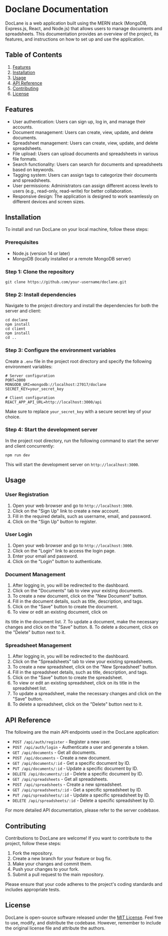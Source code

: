 
# Doclane Documentation

DocLane is a web application built using the MERN stack (MongoDB, Express.js, React, and Node.js) that allows users to manage documents and spreadsheets. This documentation provides an overview of the project, its features, and instructions on how to set up and use the application.

## Table of Contents
1. [Features](#features)
2. [Installation](#installation)
3. [Usage](#usage)
4. [API Reference](#api-reference)
5. [Contributing](#contributing)
6. [License](#license)

## Features<a name="features"></a>
- User authentication: Users can sign up, log in, and manage their accounts.
- Document management: Users can create, view, update, and delete documents.
- Spreadsheet management: Users can create, view, update, and delete spreadsheets.
- File upload: Users can upload documents and spreadsheets in various file formats.
- Search functionality: Users can search for documents and spreadsheets based on keywords.
- Tagging system: Users can assign tags to categorize their documents and spreadsheets.
- User permissions: Administrators can assign different access levels to users (e.g., read-only, read-write) for better collaboration.
- Responsive design: The application is designed to work seamlessly on different devices and screen sizes.

## Installation<a name="installation"></a>

To install and run DocLane on your local machine, follow these steps:

### Prerequisites

- Node.js (version 14 or later)
- MongoDB (locally installed or a remote MongoDB server)

### Step 1: Clone the repository

```
git clone https://github.com/your-username/doclane.git
```

### Step 2: Install dependencies

Navigate to the project directory and install the dependencies for both the server and client:

```
cd doclane
npm install
cd client
npm install
cd ..
```

### Step 3: Configure the environment variables

Create a `.env` file in the project root directory and specify the following environment variables:

```
# Server configuration
PORT=3000
MONGODB_URI=mongodb://localhost:27017/doclane
SECRET_KEY=your_secret_key

# Client configuration
REACT_APP_API_URL=http://localhost:3000/api
```

Make sure to replace `your_secret_key` with a secure secret key of your choice.

### Step 4: Start the development server

In the project root directory, run the following command to start the server and client concurrently:

```
npm run dev
```

This will start the development server on `http://localhost:3000`.

## Usage<a name="usage"></a>

### User Registration

1. Open your web browser and go to `http://localhost:3000`.
2. Click on the "Sign Up" link to create a new account.
3. Fill in the required details, such as username, email, and password.
4. Click on the "Sign Up" button to register.

### User Login

1. Open your web browser and go to `http://localhost:3000`.
2. Click on the "Login" link to access the login page.
3. Enter your email and password.
4. Click on the "Login" button to authenticate.

### Document Management

1. After logging in, you will be redirected to the dashboard.
2. Click on the "Documents" tab to view your existing documents.
3. To create a new document, click on the "New Document" button.
4. Fill in the document details, such as title, description, and tags.
5. Click on the "Save" button to create the document.
6. To view or edit an existing document, click on

 its title in the document list.
7. To update a document, make the necessary changes and click on the "Save" button.
8. To delete a document, click on the "Delete" button next to it.

### Spreadsheet Management

1. After logging in, you will be redirected to the dashboard.
2. Click on the "Spreadsheets" tab to view your existing spreadsheets.
3. To create a new spreadsheet, click on the "New Spreadsheet" button.
4. Fill in the spreadsheet details, such as title, description, and tags.
5. Click on the "Save" button to create the spreadsheet.
6. To view or edit an existing spreadsheet, click on its title in the spreadsheet list.
7. To update a spreadsheet, make the necessary changes and click on the "Save" button.
8. To delete a spreadsheet, click on the "Delete" button next to it.

## API Reference<a name="api-reference"></a>

The following are the main API endpoints used in the DocLane application:

- `POST /api/auth/register` - Register a new user.
- `POST /api/auth/login` - Authenticate a user and generate a token.
- `GET /api/documents` - Get all documents.
- `POST /api/documents` - Create a new document.
- `GET /api/documents/:id` - Get a specific document by ID.
- `PUT /api/documents/:id` - Update a specific document by ID.
- `DELETE /api/documents/:id` - Delete a specific document by ID.
- `GET /api/spreadsheets` - Get all spreadsheets.
- `POST /api/spreadsheets` - Create a new spreadsheet.
- `GET /api/spreadsheets/:id` - Get a specific spreadsheet by ID.
- `PUT /api/spreadsheets/:id` - Update a specific spreadsheet by ID.
- `DELETE /api/spreadsheets/:id` - Delete a specific spreadsheet by ID.

For more detailed API documentation, please refer to the server codebase.

## Contributing<a name="contributing"></a>

Contributions to DocLane are welcome! If you want to contribute to the project, follow these steps:

1. Fork the repository.
2. Create a new branch for your feature or bug fix.
3. Make your changes and commit them.
4. Push your changes to your fork.
5. Submit a pull request to the main repository.

Please ensure that your code adheres to the project's coding standards and includes appropriate tests.

## License<a name="license"></a>

DocLane is open-source software released under the [MIT License](https://opensource.org/licenses/MIT). Feel free to use, modify, and distribute the codebase. However, remember to include the original license file and attribute the authors.


<!-- This is a [Next.js](https://nextjs.org/) project bootstrapped with [`create-next-app`](https://github.com/vercel/next.js/tree/canary/packages/create-next-app).

## Getting Started

First, run the development server:

```bash
npm run dev
# or
yarn dev
# or
pnpm dev
```

Open [http://localhost:3000](http://localhost:3000) with your browser to see the result.

You can start editing the page by modifying `app/page.tsx`. The page auto-updates as you edit the file.

This project uses [`next/font`](https://nextjs.org/docs/basic-features/font-optimization) to automatically optimize and load Inter, a custom Google Font.

## Learn More

To learn more about Next.js, take a look at the following resources:

- [Next.js Documentation](https://nextjs.org/docs) - learn about Next.js features and API.
- [Learn Next.js](https://nextjs.org/learn) - an interactive Next.js tutorial.

You can check out [the Next.js GitHub repository](https://github.com/vercel/next.js/) - your feedback and contributions are welcome!


## Deploy on Vercel

The easiest way to deploy your Next.js app is to use the [Vercel Platform](https://vercel.com/new?utm_medium=default-template&filter=next.js&utm_source=create-next-app&utm_campaign=create-next-app-readme) from the creators of Next.js.

Check out our [Next.js deployment documentation](https://nextjs.org/docs/deployment) for more details. -->
